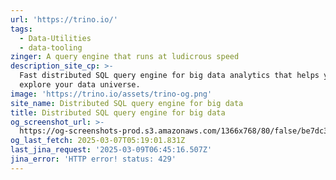 ```yaml
---
url: 'https://trino.io/'
tags:
  - Data-Utilities
  - data-tooling
zinger: A query engine that runs at ludicrous speed
description_site_cp: >-
  Fast distributed SQL query engine for big data analytics that helps you
  explore your data universe.
image: 'https://trino.io/assets/trino-og.png'
site_name: Distributed SQL query engine for big data
title: Distributed SQL query engine for big data
og_screenshot_url: >-
  https://og-screenshots-prod.s3.amazonaws.com/1366x768/80/false/be7dc32d8d2b6c2d9cf9f8a3143feb8c5363cf2588d44812fcadb1283ecbc88b.jpeg
og_last_fetch: 2025-03-07T05:19:01.831Z
last_jina_request: '2025-03-09T06:45:16.507Z'
jina_error: 'HTTP error! status: 429'
---
```


